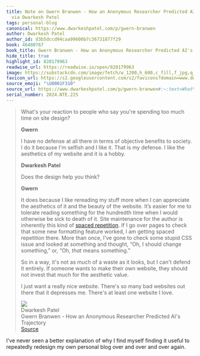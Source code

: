 ```yaml
---
title: Note on Gwern Branwen - How an Anonymous Researcher Predicted AI's Trajectory
  via Dwarkesh Patel
tags: personal-blog
canonical: https://www.dwarkeshpatel.com/p/gwern-branwen
author: Dwarkesh Patel
author_id: d3b5dccd94caa99600b7c36731877f29
book: 46480767
book_title: Gwern Branwen - How an Anonymous Researcher Predicted AI's Trajectory
hide_title: true
highlight_id: 820179963
readwise_url: https://readwise.io/open/820179963
image: https://substackcdn.com/image/fetch/w_1200,h_600,c_fill,f_jpg,q_auto:good,fl_progressive:steep,g_auto/https%3A%2F%2Fsubstack-video.s3.amazonaws.com%2Fvideo_upload%2Fpost%2F151435243%2Fcf820621-0a07-44eb-9258-b1b63ee686f4%2Ftranscoded-00001.png
favicon_url: https://s2.googleusercontent.com/s2/favicons?domain=www.dwarkeshpatel.com
source_emoji: "\U0001F310"
source_url: https://www.dwarkeshpatel.com/p/gwern-branwen#:~:text=What%27s%20your%20reaction,website%20I%20love.
serial_number: 2024.NTE.225
---
```

> What's your reaction to people who say you're spending too much time on site design?
> 
> **Gwern**
> 
> I have no defense at all there in terms of objective benefits to society. I do it because I'm selfish and I like it. That is my defense. I like the aesthetics of my website and it is a hobby.
> 
> **Dwarkesh Patel**
> 
> Does the design help you think?
> 
> **Gwern**
> 
> It does because I like rereading my stuff more when I can appreciate the aesthetics of it and the beauty of the website. It’s easier for me to tolerate reading something for the hundredth time when I would otherwise be sick to death of it. Site maintenance for the author is inherently this kind of [spaced repetition](https://gwern.net/spaced-repetition). If I go over pages to check that some new formatting feature worked, I am getting spaced repetition there. More than once, I’ve gone to check some stupid CSS issue and looked at something and thought, “Oh, I should change something,” or, “Oh, *that* means something.”
> 
> So in a way, it's not as much of a waste as it looks, but I can't defend it entirely. If someone wants to make their own website, they should not invest that much for the aesthetic value. 
> 
> I just want a really nice website. There's so many bad websites out there that it depresses me. There's at least one website I love.
> <div class="quoteback-footer"><div class="quoteback-avatar"><img class="mini-favicon" src="https://s2.googleusercontent.com/s2/favicons?domain=www.dwarkeshpatel.com"></div><div class="quoteback-metadata"><div class="metadata-inner"><span style="display:none">FROM:</span><div aria-label="Dwarkesh Patel" class="quoteback-author"> Dwarkesh Patel</div><div aria-label="Gwern Branwen - How an Anonymous Researcher Predicted AI's Trajectory" class="quoteback-title"> Gwern Branwen - How an Anonymous Researcher Predicted AI's Trajectory</div></div></div><div class="quoteback-backlink"><a target="_blank" aria-label="go to the full text of this quotation" rel="noopener" href="https://www.dwarkeshpatel.com/p/gwern-branwen#:~:text=What%27s%20your%20reaction,website%20I%20love." class="quoteback-arrow"> Source</a></div></div>

I've never seen a better explanation of why I find myself finding it useful to repeatedly redesign my own personal blog over and over and over again.